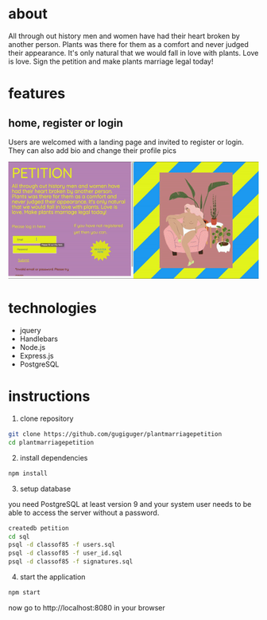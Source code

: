 # about

All through out history men and women have had their heart broken by another person. Plants was there for them as a comfort and never judged their appearance. It's only natural that we would fall in love with plants. Love is love. Sign the petition and make plants marriage legal today!

# features

## home, register or login

Users are welcomed with a landing page and invited to register or login. They can also add bio and change their profile pics

![plantmarriagepetition gif](./public/images/petition.gif)

# technologies

-   jquery
-   Handlebars
-   Node.js
-   Express.js
-   PostgreSQL

# instructions

1.  clone repository

```bash
git clone https://github.com/gugiguger/plantmarriagepetition
cd plantmarriagepetition
```

2.  install dependencies

```bash
npm install
```

3.  setup database

you need PostgreSQL at least version 9 and your system user needs to be able to access the server without a password.

```bash
createdb petition
cd sql
psql -d classof85 -f users.sql
psql -d classof85 -f user_id.sql
psql -d classof85 -f signatures.sql
```

4.  start the application

```bash
npm start
```

now go to http://localhost:8080 in your browser
